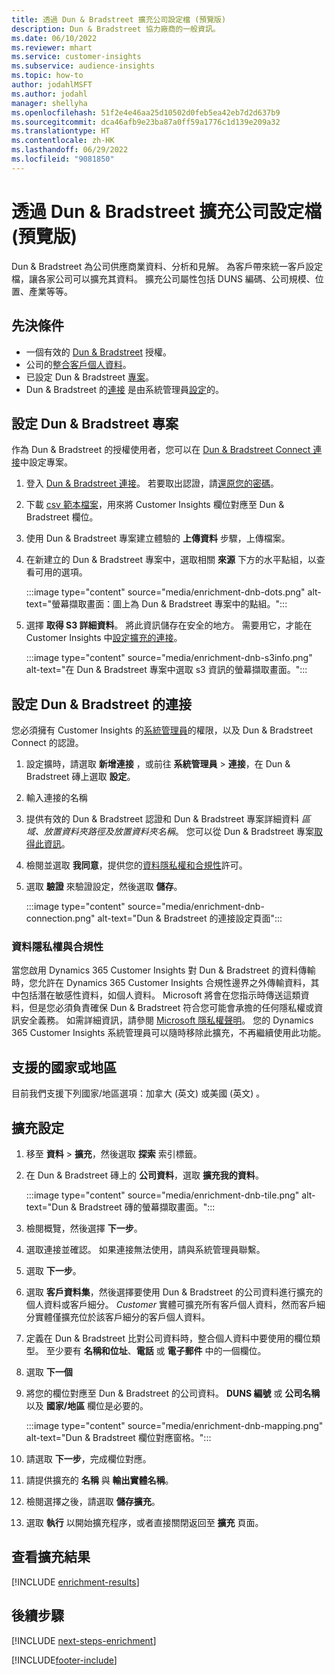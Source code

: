 ```yaml
---
title: 透過 Dun & Bradstreet 擴充公司設定檔 (預覽版)
description: Dun & Bradstreet 協力廠商的一般資訊。
ms.date: 06/10/2022
ms.reviewer: mhart
ms.service: customer-insights
ms.subservice: audience-insights
ms.topic: how-to
author: jodahlMSFT
ms.author: jodahl
manager: shellyha
ms.openlocfilehash: 51f2e4e46aa25d10502d0feb5ea42eb7d2d637b9
ms.sourcegitcommit: dca46afb9e23ba87a0ff59a1776c1d139e209a32
ms.translationtype: HT
ms.contentlocale: zh-HK
ms.lasthandoff: 06/29/2022
ms.locfileid: "9081850"
---
```

# <a name="enrich-company-profiles-with-dun--bradstreet-preview"></a>透過 Dun & Bradstreet 擴充公司設定檔 (預覽版)

Dun & Bradstreet 為公司供應商業資料、分析和見解。 為客戶帶來統一客戶設定檔，讓各家公司可以擴充其資料。 擴充公司屬性包括 DUNS 編碼、公司規模、位置、產業等等。

## <a name="prerequisites"></a>先決條件

- 一個有效的 [Dun & Bradstreet](https://www.dnb.com/marketing/media/give-your-data-a-boost.html?source=microsoft_audience_insights) 授權。
- 公司的[整合客戶個人資料](customer-profiles.md)。
- 已設定 Dun & Bradstreet [專案](#set-up-your-dun--bradstreet-project)。
- Dun & Bradstreet 的[連接](connections.md) 是由系統管理員[設定](#configure-a-connection-for-dun--bradstreet)的。

## <a name="set-up-your-dun--bradstreet-project"></a>設定 Dun & Bradstreet 專案

作為 Dun & Bradstreet 的授權使用者，您可以在 [ Dun & Bradstreet Connect 連接](https://connect.dnb.com?lead_source=microsoft_audienceinsights)中設定專案。

1. 登入 [Dun & Bradstreet 連接](https://connect.dnb.com?lead_source=microsoft_audienceinsights)。 若要取出認證，請[還原您的密碼](https://sso.dnb.com/signin/forgot-password?lead_source=microsoft_audienceinsights)。

1. 下載 [csv 範本檔案](https://c360devenrichment.blob.core.windows.net/mapping/DnBCIdatamapping.csv)，用來將 Customer Insights 欄位對應至 Dun & Bradstreet 欄位。

1. 使用 Dun & Bradstreet 專案建立體驗的 **上傳資料** 步驟，上傳檔案。

1. 在新建立的 Dun & Bradstreet 專案中，選取相關 **來源** 下方的水平點組，以查看可用的選項。

   :::image type="content" source="media/enrichment-dnb-dots.png" alt-text="螢幕擷取畫面：圖上為 Dun & Bradstreet 專案中的點組。":::

1. 選擇 **取得 S3 詳細資料**。 將此資訊儲存在安全的地方。 需要用它，才能在 Customer Insights 中[設定擴充的連接](#configure-a-connection-for-dun--bradstreet)。

   :::image type="content" source="media/enrichment-dnb-s3info.png" alt-text="在 Dun & Bradstreet 專案中選取 s3 資訊的螢幕擷取畫面。":::

## <a name="configure-a-connection-for-dun--bradstreet"></a>設定 Dun & Bradstreet 的連接

您必須擁有 Customer Insights 的[系統管理員](permissions.md#admin)的權限，以及 Dun & Bradstreet Connect 的認證。

1. 設定擴時，請選取 **新增連接** ，或前往 **系統管理員** > **連接**，在 Dun & Bradstreet 磚上選取 **設定**。

1. 輸入連接的名稱

1. 提供有效的 Dun & Bradstreet 認證和 Dun & Bradstreet 專案詳細資料 *區域、放置資料夾路徑及放置資料夾名稱*。 您可以從 Dun & Bradstreet 專案[取得此資訊](#set-up-your-dun--bradstreet-project)。

1. 檢閱並選取 **我同意**，提供您的[資料隱私權和合規性](#data-privacy-and-compliance)許可。

1. 選取 **驗證** 來驗證設定，然後選取 **儲存**。

   :::image type="content" source="media/enrichment-dnb-connection.png" alt-text="Dun & Bradstreet 的連接設定頁面":::

### <a name="data-privacy-and-compliance"></a>資料隱私權與合規性

當您啟用 Dynamics 365 Customer Insights 對 Dun & Bradstreet 的資料傳輸時，您允許在 Dynamics 365 Customer Insights 合規性邊界之外傳輸資料，其中包括潛在敏感性資料，如個人資料。 Microsoft 將會在您指示時傳送這類資料，但是您必須負責確保 Dun & Bradstreet 符合您可能會承擔的任何隱私權或資訊安全義務。 如需詳細資訊，請參閱 [Microsoft 隱私權聲明](https://go.microsoft.com/fwlink/?linkid=396732)。
您的 Dynamics 365 Customer Insights 系統管理員可以隨時移除此擴充，不再繼續使用此功能。

## <a name="supported-countries-or-regions"></a>支援的國家或地區

目前我們支援下列國家/地區選項：加拿大 (英文) 或美國 (英文) 。

## <a name="configure-the-enrichment"></a>擴充設定

1. 移至 **資料** > **擴充**，然後選取 **探索** 索引標籤。

1. 在 Dun & Bradstreet 磚上的 **公司資料**，選取 **擴充我的資料**。

   :::image type="content" source="media/enrichment-dnb-tile.png" alt-text="Dun & Bradstreet 磚的螢幕擷取畫面。":::

1. 檢閱概覽，然後選擇 **下一步**。

1. 選取連接並確認。 如果連接無法使用，請與系統管理員聯繫。

1. 選取 **下一步**。

1. 選取 **客戶資料集**，然後選擇要使用 Dun & Bradstreet 的公司資料進行擴充的個人資料或客戶細分。 *Customer* 實體可擴充所有客戶個人資料，然而客戶細分實體僅擴充位於該客戶細分的客戶個人資料。

1. 定義在 Dun & Bradstreet 比對公司資料時，整合個人資料中要使用的欄位類型。 至少要有 **名稱和位址**、**電話** 或 **電子郵件** 中的一個欄位。

1. 選取 **下一個**

1. 將您的欄位對應至 Dun & Bradstreet 的公司資料。 **DUNS 編號** 或 **公司名稱** 以及 **國家/地區** 欄位是必要的。

      :::image type="content" source="media/enrichment-dnb-mapping.png" alt-text="Dun & Bradstreet 欄位對應窗格。":::

1. 請選取 **下一步**，完成欄位對應。

1. 請提供擴充的 **名稱** 與 **輸出實體名稱**。

1. 檢閱選擇之後，請選取 **儲存擴充**。

1. 選取 **執行** 以開始擴充程序，或者直接關閉返回至 **擴充** 頁面。

## <a name="view-enrichment-results"></a>查看擴充結果

[!INCLUDE [enrichment-results](includes/enrichment-results.md)]

## <a name="next-steps"></a>後續步驟

[!INCLUDE [next-steps-enrichment](includes/next-steps-enrichment.md)]

[!INCLUDE[footer-include](includes/footer-banner.md)]
